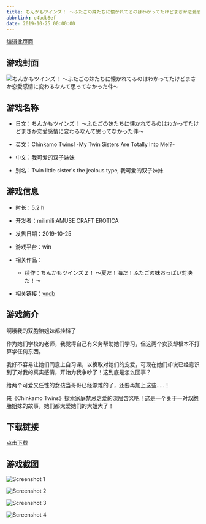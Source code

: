 ```yaml
---
title: ちんかもツインズ！ ～ふたごの妹たちに懐かれてるのはわかってたけどまさか恋愛感情に変わるなんて思ってなかった件～
abbrlink: e4bdb8ef
date: 2019-10-25 00:00:00
---
```

[编辑此页面](https://github.com/ACG-3/ADV3-source/blob/main/source/_posts/games/%E3%81%A1%E3%82%93%E3%81%8B%E3%82%82%E3%83%84%E3%82%A4%E3%83%B3%E3%82%BA%EF%BC%81%20%EF%BD%9E%E3%81%B5%E3%81%9F%E3%81%94%E3%81%AE%E5%A6%B9%E3%81%9F%E3%81%A1%E3%81%AB%E6%87%90%E3%81%8B%E3%82%8C%E3%81%A6%E3%82%8B%E3%81%AE%E3%81%AF%E3%82%8F%E3%81%8B%E3%81%A3%E3%81%A6%E3%81%9F%E3%81%91%E3%81%A9%E3%81%BE%E3%81%95%E3%81%8B%E6%81%8B%E6%84%9B%E6%84%9F%E6%83%85%E3%81%AB%E5%A4%89%E3%82%8F%E3%82%8B%E3%81%AA%E3%82%93%E3%81%A6%E6%80%9D%E3%81%A3%E3%81%A6%E3%81%AA%E3%81%8B%E3%81%A3%E3%81%9F%E4%BB%B6%EF%BD%9E.md)

## 游戏封面

![ちんかもツインズ！ ～ふたごの妹たちに懐かれてるのはわかってたけどまさか恋愛感情に変わるなんて思ってなかった件～](https%3A//pan.timero.xyz/onedrive/img_lib_001/%E3%81%A1%E3%82%93%E3%81%8B%E3%82%82%E3%83%84%E3%82%A4%E3%83%B3%E3%82%BA%EF%BC%81%20%EF%BD%9E%E3%81%B5%E3%81%9F%E3%81%94%E3%81%AE%E5%A6%B9%E3%81%9F%E3%81%A1%E3%81%AB%E6%87%90%E3%81%8B%E3%82%8C%E3%81%A6%E3%82%8B%E3%81%AE%E3%81%AF%E3%82%8F%E3%81%8B%E3%81%A3%E3%81%A6%E3%81%9F%E3%81%91%E3%81%A9%E3%81%BE%E3%81%95%E3%81%8B%E6%81%8B%E6%84%9B%E6%84%9F%E6%83%85%E3%81%AB%E5%A4%89%E3%82%8F%E3%82%8B%E3%81%AA%E3%82%93%E3%81%A6%E6%80%9D%E3%81%A3%E3%81%A6%E3%81%AA%E3%81%8B%E3%81%A3%E3%81%9F%E4%BB%B6%EF%BD%9E_cover.avif)


## 游戏名称

- 日文：ちんかもツインズ！ ～ふたごの妹たちに懐かれてるのはわかってたけどまさか恋愛感情に変わるなんて思ってなかった件～
- 英文：Chinkamo Twins! -My Twin Sisters Are Totally Into Me!?-
- 中文：我可爱的双子妹妹

- 别名：Twin little sister's the jealous type, 我可爱的双子妹妹


## 游戏信息

- 时长：5.2 h
- 开发者：milimili:AMUSE CRAFT EROTICA
- 发售日期：2019-10-25
- 游戏平台：win
- 相关作品：
   - 续作：ちんかもツインズ２！ ～夏だ！海だ！ふたごの妹おっぱい対決だ！～

- 相关链接：[vndb](https://vndb.org/v26416)


## 游戏简介

啊哦我的双胞胎姐妹都挂科了

作为她们学校的老师，我觉得自己有义务帮助她们学习，但这两个女孩却根本不打算学任何东西。

我好不容易让她们同意上自习课，以换取对她们的宠爱，可现在她们却说已经意识到了对我的真实感情，开始为我争吵了！这到底是怎么回事？

给两个可爱又任性的女孩当哥哥已经够难的了，还要再加上这些.....！

来《Chinkamo Twins》探索家庭禁忌之爱的深层含义吧！这是一个关于一对双胞胎姐妹的故事，她们都太爱她们的大姐大了！




## 下载链接

[点击下载](https://pan.timero.xyz/onedrive/adv_lib_001/%E3%81%A1%E3%82%93%E3%81%8B%E3%82%82%E3%83%84%E3%82%A4%E3%83%B3%E3%82%BA%EF%BC%81%20%EF%BD%9E%E3%81%B5%E3%81%9F%E3%81%94%E3%81%AE%E5%A6%B9%E3%81%9F%E3%81%A1%E3%81%AB%E6%87%90%E3%81%8B%E3%82%8C%E3%81%A6%E3%82%8B%E3%81%AE%E3%81%AF%E3%82%8F%E3%81%8B%E3%81%A3%E3%81%A6%E3%81%9F%E3%81%91%E3%81%A9%E3%81%BE%E3%81%95%E3%81%8B%E6%81%8B%E6%84%9B%E6%84%9F%E6%83%85%E3%81%AB%E5%A4%89%E3%82%8F%E3%82%8B%E3%81%AA%E3%82%93%E3%81%A6%E6%80%9D%E3%81%A3%E3%81%A6%E3%81%AA%E3%81%8B%E3%81%A3%E3%81%9F%E4%BB%B6%EF%BD%9E)


## 游戏截图


![Screenshot 1](https%3A//pan.timero.xyz/onedrive/img_lib_001/%E3%81%A1%E3%82%93%E3%81%8B%E3%82%82%E3%83%84%E3%82%A4%E3%83%B3%E3%82%BA%EF%BC%81%20%EF%BD%9E%E3%81%B5%E3%81%9F%E3%81%94%E3%81%AE%E5%A6%B9%E3%81%9F%E3%81%A1%E3%81%AB%E6%87%90%E3%81%8B%E3%82%8C%E3%81%A6%E3%82%8B%E3%81%AE%E3%81%AF%E3%82%8F%E3%81%8B%E3%81%A3%E3%81%A6%E3%81%9F%E3%81%91%E3%81%A9%E3%81%BE%E3%81%95%E3%81%8B%E6%81%8B%E6%84%9B%E6%84%9F%E6%83%85%E3%81%AB%E5%A4%89%E3%82%8F%E3%82%8B%E3%81%AA%E3%82%93%E3%81%A6%E6%80%9D%E3%81%A3%E3%81%A6%E3%81%AA%E3%81%8B%E3%81%A3%E3%81%9F%E4%BB%B6%EF%BD%9E_Screenshot_1.avif)

![Screenshot 2](https%3A//pan.timero.xyz/onedrive/img_lib_001/%E3%81%A1%E3%82%93%E3%81%8B%E3%82%82%E3%83%84%E3%82%A4%E3%83%B3%E3%82%BA%EF%BC%81%20%EF%BD%9E%E3%81%B5%E3%81%9F%E3%81%94%E3%81%AE%E5%A6%B9%E3%81%9F%E3%81%A1%E3%81%AB%E6%87%90%E3%81%8B%E3%82%8C%E3%81%A6%E3%82%8B%E3%81%AE%E3%81%AF%E3%82%8F%E3%81%8B%E3%81%A3%E3%81%A6%E3%81%9F%E3%81%91%E3%81%A9%E3%81%BE%E3%81%95%E3%81%8B%E6%81%8B%E6%84%9B%E6%84%9F%E6%83%85%E3%81%AB%E5%A4%89%E3%82%8F%E3%82%8B%E3%81%AA%E3%82%93%E3%81%A6%E6%80%9D%E3%81%A3%E3%81%A6%E3%81%AA%E3%81%8B%E3%81%A3%E3%81%9F%E4%BB%B6%EF%BD%9E_Screenshot_2.avif)

![Screenshot 3](https%3A//pan.timero.xyz/onedrive/img_lib_001/%E3%81%A1%E3%82%93%E3%81%8B%E3%82%82%E3%83%84%E3%82%A4%E3%83%B3%E3%82%BA%EF%BC%81%20%EF%BD%9E%E3%81%B5%E3%81%9F%E3%81%94%E3%81%AE%E5%A6%B9%E3%81%9F%E3%81%A1%E3%81%AB%E6%87%90%E3%81%8B%E3%82%8C%E3%81%A6%E3%82%8B%E3%81%AE%E3%81%AF%E3%82%8F%E3%81%8B%E3%81%A3%E3%81%A6%E3%81%9F%E3%81%91%E3%81%A9%E3%81%BE%E3%81%95%E3%81%8B%E6%81%8B%E6%84%9B%E6%84%9F%E6%83%85%E3%81%AB%E5%A4%89%E3%82%8F%E3%82%8B%E3%81%AA%E3%82%93%E3%81%A6%E6%80%9D%E3%81%A3%E3%81%A6%E3%81%AA%E3%81%8B%E3%81%A3%E3%81%9F%E4%BB%B6%EF%BD%9E_Screenshot_3.avif)

![Screenshot 4](https%3A//pan.timero.xyz/onedrive/img_lib_001/%E3%81%A1%E3%82%93%E3%81%8B%E3%82%82%E3%83%84%E3%82%A4%E3%83%B3%E3%82%BA%EF%BC%81%20%EF%BD%9E%E3%81%B5%E3%81%9F%E3%81%94%E3%81%AE%E5%A6%B9%E3%81%9F%E3%81%A1%E3%81%AB%E6%87%90%E3%81%8B%E3%82%8C%E3%81%A6%E3%82%8B%E3%81%AE%E3%81%AF%E3%82%8F%E3%81%8B%E3%81%A3%E3%81%A6%E3%81%9F%E3%81%91%E3%81%A9%E3%81%BE%E3%81%95%E3%81%8B%E6%81%8B%E6%84%9B%E6%84%9F%E6%83%85%E3%81%AB%E5%A4%89%E3%82%8F%E3%82%8B%E3%81%AA%E3%82%93%E3%81%A6%E6%80%9D%E3%81%A3%E3%81%A6%E3%81%AA%E3%81%8B%E3%81%A3%E3%81%9F%E4%BB%B6%EF%BD%9E_Screenshot_4.avif)

